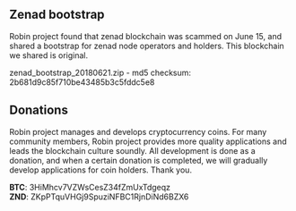 ## Zenad bootstrap  

Robin project found that zenad blockchain was scammed on June 15, and shared a bootstrap for zenad node operators and holders. This blockchain we shared is original.  
  
zenad_bootstrap_20180621.zip - md5 checksum: 2b681d9c85f710be43485b3c5fddc5e8  
  
## Donations  

Robin project manages and develops cryptocurrency coins. For many community members, Robin project provides more quality applications and leads the blockchain culture soundly. All development is done as a donation, and when a certain donation is completed, we will gradually develop applications for coin holders. Thank you.  
  
**BTC**: 3HiMhcv7VZWsCesZ34fZmUxTdgeqz  
**ZND**: ZKpPTquVHGj9SpuziNFBC1RjnDiNd6BZX6  
  
